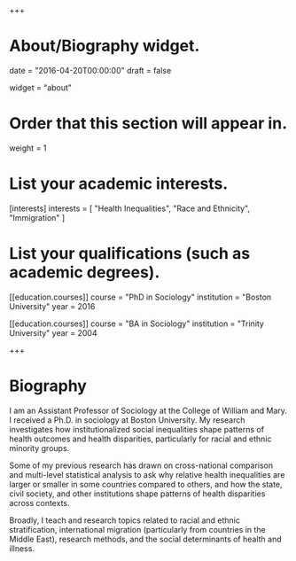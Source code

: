 +++
# About/Biography widget.

date = "2016-04-20T00:00:00"
draft = false

widget = "about"

# Order that this section will appear in.
weight = 1

# List your academic interests.
[interests]
  interests = [
    "Health Inequalities",
    "Race and Ethnicity",
    "Immigration"
  ]

# List your qualifications (such as academic degrees).
[[education.courses]]
  course = "PhD in Sociology"
  institution = "Boston University"
  year = 2016

[[education.courses]]
  course = "BA in Sociology"
  institution = "Trinity University"
  year = 2004

+++

# Biography

I am an Assistant Professor of Sociology at the College of William and Mary. I received a Ph.D. in sociology at Boston University. My research investigates how institutionalized social inequalities shape patterns of health outcomes and health disparities, particularly for racial and ethnic minority groups.

Some of my previous research has drawn on cross-national comparison and multi-level statistical analysis to ask why relative health inequalities are larger or smaller in some countries compared to others, and how the state, civil society, and other institutions shape patterns of health disparities across contexts.

Broadly, I teach and research topics related to racial and ethnic stratification, international migration (particularly from countries in the Middle East), research methods, and the social determinants of health and illness.